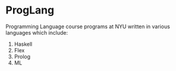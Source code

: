 # ProgLang

Programming Language course programs at NYU written in various languages which include:

1. Haskell
2. Flex
3. Prolog
4. ML
